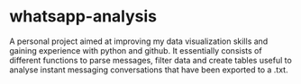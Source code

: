 # whatsapp-analysis
A personal project aimed at improving my data visualization skills and gaining experience with python and github. It essentially consists of different functions to parse messages, filter data and create tables useful to analyse instant messaging conversations that have been exported to a .txt.

